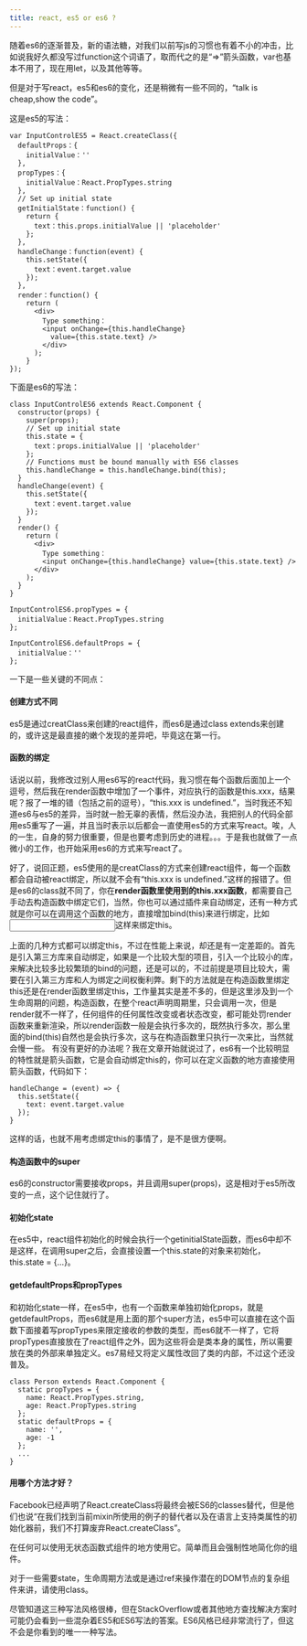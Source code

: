 ```yaml
---
title: react, es5 or es6 ?
---
```


随着es6的逐渐普及，新的语法糖，对我们以前写js的习惯也有着不小的冲击，比如说我好久都没写过function这个词语了，取而代之的是“=>”箭头函数，var也基本不用了，现在用let，以及其他等等。

但是对于写react，es5和es6的变化，还是稍微有一些不同的，“talk is cheap,show the code”。

这是es5的写法：

<!-- more -->

```
var InputControlES5 = React.createClass({
  defaultProps：{
    initialValue：''
  },
  propTypes：{
    initialValue：React.PropTypes.string
  }, 
  // Set up initial state
  getInitialState：function() {
    return {
      text：this.props.initialValue || 'placeholder' 
    };
  },
  handleChange：function(event) {
    this.setState({
      text：event.target.value
    });
  },
  render：function() {
    return (
      <div>
        Type something：        
        <input onChange={this.handleChange} 
          value={this.state.text} />
        </div> 
      );
    }
});
```

下面是es6的写法：

```
class InputControlES6 extends React.Component { 
  constructor(props) {
    super(props); 
    // Set up initial state
    this.state = {
      text：props.initialValue || 'placeholder' 
    };
    // Functions must be bound manually with ES6 classes
    this.handleChange = this.handleChange.bind(this); 
  } 
  handleChange(event) {
    this.setState({ 
      text：event.target.value
    });
  } 
  render() {
    return (
      <div>
        Type something：
        <input onChange={this.handleChange} value={this.state.text} />
      </div>
    );
  }
}

InputControlES6.propTypes = { 
  initialValue：React.PropTypes.string
};

InputControlES6.defaultProps = {
  initialValue：''
};
```

一下是一些关键的不同点：

#### 创建方式不同

es5是通过creatClass来创建的react组件，而es6是通过class extends来创建的，或许这是最直接的嫩个发现的差异吧，毕竟这在第一行。

#### 函数的绑定

话说以前，我修改过别人用es6写的react代码，我习惯在每个函数后面加上一个逗号，然后我在render函数中增加了一个事件，对应执行的函数是this.xxx，结果呢？报了一堆的错（包括之前的逗号），“this.xxx is undefined.”，当时我还不知道es6与es5的差异，当时就一脸无辜的表情，然后没办法，我把别人的代码全部用es5重写了一遍，并且当时表示以后都会一直使用es5的方式来写react。唉，人的一生，自身的努力很重要，但是也要考虑到历史的进程。。。于是我也就做了一点微小的工作，也开始采用es6的方式来写react了。

好了，说回正题，es5使用的是creatClass的方式来创建react组件，每一个函数都会自动被react绑定，所以就不会有“this.xxx is undefined.”这样的报错了。但是es6的class就不同了，你在<strong>render函数里使用到的this.xxx函数</strong>，都需要自己手动去构造函数中绑定它们，当然，你也可以通过插件来自动绑定，还有一种方式就是你可以在调用这个函数的地方，直接增加bind(this)来进行绑定，比如<code><input onChange={this.handleChange.bind(this)} /></code>这样来绑定this。

上面的几种方式都可以绑定this，不过在性能上来说，却还是有一定差距的。首先是引入第三方库来自动绑定，如果是一个比较大型的项目，引入一个比较小的库，来解决比较多比较繁琐的bind的问题，还是可以的，不过前提是项目比较大，需要在引入第三方库和人为绑定之间权衡利弊。剩下的方法就是在构造函数里绑定this还是在render函数里绑定this，工作量其实是差不多的，但是这里涉及到一个生命周期的问题，构造函数，在整个react声明周期里，只会调用一次，但是render就不一样了，任何组件的任何属性改变或者状态改变，都可能处罚render函数来重新渲染，所以render函数一般是会执行多次的，既然执行多次，那么里面的bind(this)自然也是会执行多次，这与在构造函数里只执行一次来比，当然就会慢一些。
有没有更好的办法呢？我在文章开始就说过了，es6有一个比较明显的特性就是箭头函数，它是会自动绑定this的，你可以在定义函数的地方直接使用箭头函数，代码如下：

```
handleChange = (event) => { 
  this.setState({
    text: event.target.value
  });
}
```

这样的话，也就不用考虑绑定this的事情了，是不是很方便啊。

#### 构造函数中的super

es6的constructor需要接收props，并且调用super(props)，这是相对于es5所改变的一点，这个记住就行了。

#### 初始化state

在es5中，react组件初始化的时候会执行一个getinitialState函数，而es6中却不是这样，在调用super之后，会直接设置一个this.state的对象来初始化，this.state = {...}。


#### getdefaultProps和propTypes

和初始化state一样，在es5中，也有一个函数来单独初始化props，就是getdefaultProps，而es6就是用上面的那个super方法，es5中可以直接在这个函数下面接着写propTypes来限定接收的参数的类型，而es6就不一样了，它将propTypes直接放在了react组件之外，因为这些将会是类本身的属性，所以需要放在类的外部来单独定义。es7易经又将定义属性改回了类的内部，不过这个还没普及。

```
class Person extends React.Component { 
  static propTypes = { 
    name: React.PropTypes.string, 
    age: React.PropTypes.string 
  }; 
  static defaultProps = { 
    name: '', 
    age: -1 
  }; 
  ...
}
```

#### 用哪个方法才好？

Facebook已经声明了React.createClass将最终会被ES6的classes替代，但是他们也说“在我们找到当前mixin所使用的例子的替代者以及在语言上支持类属性的初始化器前，我们不打算废弃React.createClass”。

在任何可以使用无状态函数式组件的地方使用它。简单而且会强制性地简化你的组件。

对于一些需要state，生命周期方法或是通过ref来操作潜在的DOM节点的复杂组件来讲，请使用class。

尽管知道这三种写法风格很棒，但在StackOverflow或者其他地方查找解决方案时可能仍会看到一些混杂着ES5和ES6写法的答案。ES6风格已经非常流行了，但这不会是你看到的唯一一种写法。




